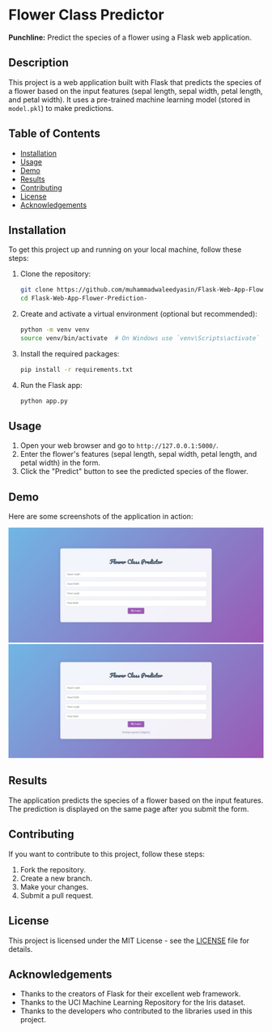 # Flower Class Predictor

**Punchline:** Predict the species of a flower using a Flask web application.

## Description

This project is a web application built with Flask that predicts the species of a flower based on the input features (sepal length, sepal width, petal length, and petal width). It uses a pre-trained machine learning model (stored in `model.pkl`) to make predictions.

## Table of Contents

- [Installation](#installation)
- [Usage](#usage)
- [Demo](#demo)
- [Results](#results)
- [Contributing](#contributing)
- [License](#license)
- [Acknowledgements](#acknowledgements)

## Installation

To get this project up and running on your local machine, follow these steps:

1. Clone the repository:

    ```bash
    git clone https://github.com/muhammadwaleedyasin/Flask-Web-App-Flower-Prediction-.git
    cd Flask-Web-App-Flower-Prediction-
    ```

2. Create and activate a virtual environment (optional but recommended):

    ```bash
    python -m venv venv
    source venv/bin/activate  # On Windows use `venv\Scripts\activate`
    ```

3. Install the required packages:

    ```bash
    pip install -r requirements.txt
    ```

4. Run the Flask app:

    ```bash
    python app.py
    ```

## Usage

1. Open your web browser and go to `http://127.0.0.1:5000/`.
2. Enter the flower's features (sepal length, sepal width, petal length, and petal width) in the form.
3. Click the "Predict" button to see the predicted species of the flower.

## Demo

Here are some screenshots of the application in action:

![Demo Image 1](images/1.png)
![Demo Image 2](images/2.png)

## Results

The application predicts the species of a flower based on the input features. The prediction is displayed on the same page after you submit the form.

## Contributing

If you want to contribute to this project, follow these steps:

1. Fork the repository.
2. Create a new branch.
3. Make your changes.
4. Submit a pull request.

## License

This project is licensed under the MIT License - see the [LICENSE](LICENSE) file for details.

## Acknowledgements

- Thanks to the creators of Flask for their excellent web framework.
- Thanks to the UCI Machine Learning Repository for the Iris dataset.
- Thanks to the developers who contributed to the libraries used in this project.

